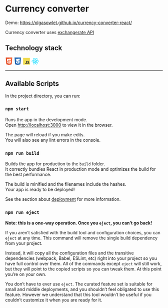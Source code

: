 # Currency converter



Demo: https://olgasowlet.github.io/currency-converter-react/

Currency converter uses [exchangerate API](https://exchangerate.host/#/#docs)

## Technology stack

![html icon](https://raw.githubusercontent.com/olgasowlet/currency-converter-react/master/src/images/html.png "HTML")
![css icon](https://raw.githubusercontent.com/olgasowlet/currency-converter-react/master/src/images/css.png "CSS")
![js icon](https://raw.githubusercontent.com/olgasowlet/currency-converter-react/master/src/images/js.png "JavaScript")
![react icon](https://github.com/olgasowlet/currency-converter-react/blob/master/src/images/react.png?raw=true "React")

---

## Available Scripts

In the project directory, you can run:

### `npm start`

Runs the app in the development mode.<br />
Open [http://localhost:3000](http://localhost:3000) to view it in the browser.

The page will reload if you make edits.<br />
You will also see any lint errors in the console.

### `npm run build`

Builds the app for production to the `build` folder.<br />
It correctly bundles React in production mode and optimizes the build for the best performance.

The build is minified and the filenames include the hashes.<br />
Your app is ready to be deployed!

See the section about [deployment](https://facebook.github.io/create-react-app/docs/deployment) for more information.

### `npm run eject`

**Note: this is a one-way operation. Once you `eject`, you can’t go back!**

If you aren’t satisfied with the build tool and configuration choices, you can `eject` at any time. This command will remove the single build dependency from your project.

Instead, it will copy all the configuration files and the transitive dependencies (webpack, Babel, ESLint, etc) right into your project so you have full control over them. All of the commands except `eject` will still work, but they will point to the copied scripts so you can tweak them. At this point you’re on your own.

You don’t have to ever use `eject`. The curated feature set is suitable for small and middle deployments, and you shouldn’t feel obligated to use this feature. However we understand that this tool wouldn’t be useful if you couldn’t customize it when you are ready for it.
